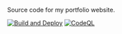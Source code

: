Source code for my portfolio website. 

[![Build and Deploy](https://github.com/dakshj48/dakshj48.github.io/actions/workflows/main.yml/badge.svg)](https://github.com/dakshj48/dakshj48.github.io/actions/workflows/main.yml)
[![CodeQL](https://github.com/dakshj48/dakshj48.github.io/actions/workflows/codeql-analysis.yml/badge.svg)](https://github.com/dakshj48/dakshj48.github.io/actions/workflows/codeql-analysis.yml)
